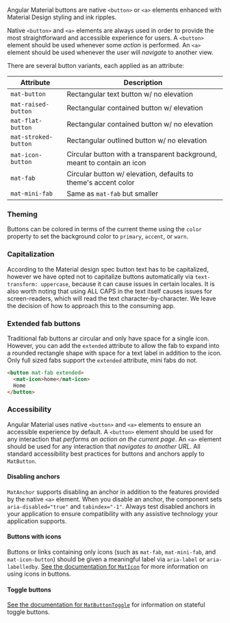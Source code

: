 Angular Material buttons are native `<button>` or `<a>` elements enhanced with Material Design
styling and ink ripples.

<!-- example(button-overview) -->

Native `<button>` and `<a>` elements are always used in order to provide the most straightforward
and accessible experience for users. A `<button>` element should be used whenever some _action_
is performed. An `<a>` element should be used whenever the user will _navigate_ to another view.


There are several button variants, each applied as an attribute:

| Attribute            | Description                                                              |
|----------------------|--------------------------------------------------------------------------|
| `mat-button`         | Rectangular text button w/ no elevation                                  |
| `mat-raised-button`  | Rectangular contained button w/ elevation                                |
| `mat-flat-button`    | Rectangular contained button w/ no elevation                             |
| `mat-stroked-button` | Rectangular outlined button w/ no elevation                              |
| `mat-icon-button`    | Circular button with a transparent background, meant to contain an icon  |
| `mat-fab`            | Circular button w/ elevation, defaults to theme's accent color           |
| `mat-mini-fab`       | Same as `mat-fab` but smaller                                            |


### Theming
Buttons can be colored in terms of the current theme using the `color` property to set the
background color to `primary`, `accent`, or `warn`.

### Capitalization
According to the Material design spec button text has to be capitalized, however we have opted not
to capitalize buttons automatically via `text-transform: uppercase`, because it can cause issues in
certain locales. It is also worth noting that using ALL CAPS in the text itself causes issues for
screen-readers, which will read the text character-by-character. We leave the decision of how to
approach this to the consuming app.

### Extended fab buttons
Traditional fab buttons ar circular and only have space for a single icon. However, you can add the
`extended` attribute to allow the fab to expand into a rounded rectangle shape with space for a text
label in addition to the icon. Only full sized fabs support the `extended` attribute, mini fabs do
not.

```html
<button mat-fab extended>
  <mat-icon>home</mat-icon>
  Home
</button>
```

### Accessibility
Angular Material uses native `<button>` and `<a>` elements to ensure an accessible experience by
default. A `<button>` element should be used for any interaction that _performs an action on the
current page_. An `<a>` element should be used for any interaction that _navigates to another
URL_. All standard accessibility best practices for buttons and anchors apply to `MatButton`.

#### Disabling anchors
`MatAnchor` supports disabling an anchor in addition to the features provided by the native
`<a>` element. When you disable an anchor, the component sets `aria-disabled="true"` and
`tabindex="-1"`. Always test disabled anchors in your application to ensure compatibility
with any assistive technology your application supports.

#### Buttons with icons
Buttons or links containing only icons (such as `mat-fab`, `mat-mini-fab`, and `mat-icon-button`)
should be given a meaningful label via `aria-label` or `aria-labelledby`. [See the documentation
for `MatIcon`](https://material.angular.io/components/icon) for more
information on using icons in buttons.

#### Toggle buttons
[See the documentation for `MatButtonToggle`](https://material.angular.io/components/button-toggle)
for information on stateful toggle buttons.
